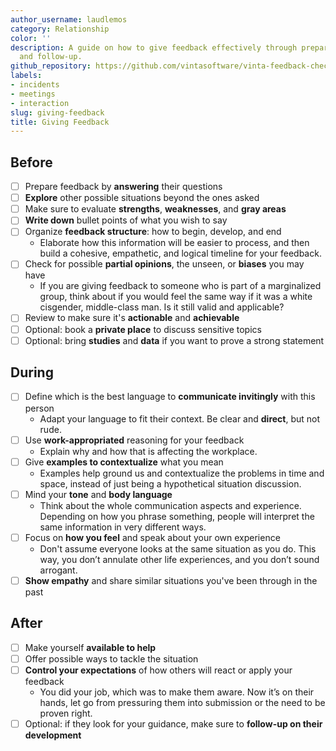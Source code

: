 ```yaml
---
author_username: laudlemos
category: Relationship
color: ''
description: A guide on how to give feedback effectively through preparation, execution,
  and follow-up.
github_repository: https://github.com/vintasoftware/vinta-feedback-checklists/tree/master/giving-feedback
labels:
- incidents
- meetings
- interaction
slug: giving-feedback
title: Giving Feedback
---
```

## Before

* [ ] Prepare feedback by **answering** their questions
* [ ] **Explore** other possible situations beyond the ones asked
* [ ] Make sure to evaluate **strengths**, **weaknesses**, and **gray areas**
* [ ] **Write down** bullet points of what you wish to say
* [ ] Organize **feedback structure**: how to begin, develop, and end
    * Elaborate how this information will be easier to process, and then build a cohesive, empathetic, and logical timeline for your feedback.
* [ ] Check for possible **partial opinions**, the unseen,  or **biases** you may have
    * If you are giving feedback to someone who is part of a marginalized group, think about if you would feel the same way if it was a white cisgender, middle-class man. Is it still valid and applicable?
* [ ] Review to make sure it's **actionable** and **achievable**
* [ ] Optional: book a **private place** to discuss sensitive topics
* [ ] Optional: bring **studies** and **data** if you want to prove a strong statement 

## During

* [ ] Define which is the best language to **communicate invitingly** with this person
    * Adapt your language to fit their context. Be clear and **direct**, but not rude.
* [ ] Use **work-appropriated** reasoning for your feedback
    * Explain why and how that is affecting the workplace.
* [ ] Give **examples to contextualize** what you mean 
    * Examples help ground us and contextualize the problems in time and space, instead of just being a hypothetical situation discussion.
* [ ] Mind your **tone** and **body language**
    * Think about the whole communication aspects and experience. Depending on how you phrase something, people will interpret the same information in very different ways.
* [ ] Focus on **how you feel** and speak about your own experience
    * Don't assume everyone looks at the same situation as you do. This way, you don’t annulate other life experiences, and you don’t sound arrogant. 
* [ ] **Show empathy** and share similar situations you've been through in the past

## After

* [ ] Make yourself **available to help**
* [ ] Offer possible ways to tackle the situation
* [ ] **Control your expectations** of how others will react or apply your feedback
    * You did your job, which was to make them aware. Now it’s on their hands, let go from pressuring them into submission or the need to be proven right.
* [ ] Optional: if they look for your guidance, make sure to **follow-up on their development**
